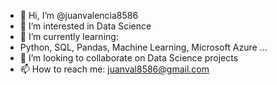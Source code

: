 - 👋 Hi, I’m @juanvalencia8586
- 👀 I’m interested in Data Science
- 🌱 I’m currently learning:
- Python, SQL, Pandas, Machine Learning, Microsoft Azure ...
- 💞️ I’m looking to collaborate on Data Science projects
- 📫 How to reach me: juanval8586@gmail.com

<!---
juanvalencia8586/juanvalencia8586 is a ✨ special ✨ repository because its `README.md` (this file) appears on your GitHub profile.
You can click the Preview link to take a look at your changes.
--->
